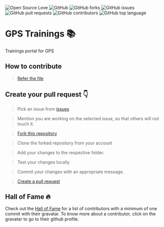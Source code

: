 ![Open Source Love](https://img.shields.io/badge/Open%20Source-%E2%9D%A4-red.svg)
![GitHub](https://img.shields.io/github/license/cnuis2cool/GPSTrainings.svg)
![GitHub forks](https://img.shields.io/github/forks/cnuis2cool/GPSTrainings.svg)
![GitHub issues](https://img.shields.io/github/issues/cnuis2cool/GPSTrainings.svg)
![GitHub pull requests](https://img.shields.io/github/issues-pr/cnuis2cool/GPSTrainings.svg)
![GitHub contributors](https://img.shields.io/github/contributors/cnuis2cool/GPSTrainings.svg)
![GitHub top language](https://img.shields.io/github/languages/top/cnuis2cool/GPSTrainings.svg)

# GPS Trainings :books:

Trainings portal for GPS


## How to contribute 

> [Refer the file](https://github.com/cnuis2cool/GPSTrainings/blob/master/CONTRIBUTING.md)


## Create your pull request :point_down:

> Pick an issue from [issues](https://github.com/cnuis2cool/GPSTrainings/issues)

> Mention you are working on the selected issue, so that others will not touch it.

> [Fork this repository](https://help.github.com/articles/fork-a-repo/)

> Clone the forked repository from your account

> Add your changes to the respective folder.

> Test your changes locally

> Commit your changes with an appropriate message.

> [Create a pull request](https://help.github.com/articles/creating-a-pull-request-from-a-fork/)


## Hall of Fame :fire:

Check out the [Hall of Fame](https://cnuis2cool.github.io/GPSTrainings/Contributors/) for a list of contributors with a minimum of one commit with their gravatar. To know more about a contributor, click on the gravatar to go to their github profile.